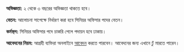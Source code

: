 **অভিজ্ঞতা:** ২ থেকে ৩ বছরের অভিজ্ঞতা থাকতে হবে।

**বেতন:** আলোচনা সাপেক্ষে নির্ধারণ করা হবে সিনিয়র অফিসার পদের বেতন।

**কর্মস্থল:** সিনিয়র অফিসার পদে চাকরি পেলে পদায়ন হবে ঢাকায়।

**আবেদনের নিয়ম:** আগ্রহী ব্যক্তিরা অনলাইনে <a href="https://jobs.bdjobs.com/jobdetails.asp?id=1262792&amp;fcatId=27&amp;ln=1" target="_blank" rel="nofollow">আবেদন</a> করতে পারবেন। আবেদনের জন্য এখানে ঢুঁ মারতে পারেন।  
